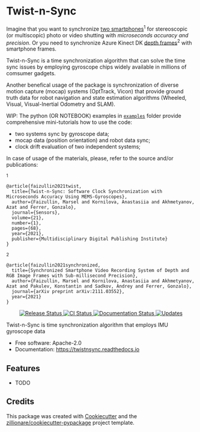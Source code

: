 # Twist-n-Sync

Imagine that you want to synchronize [two smartphones](https://www.mdpi.com/1424-8220/21/1/68)<sup>1</sup> for stereoscopic (or multiscopic) photo or video shutting with _microseconds accuracy and precision_.
Or you need to synchronize Azure Kinect DK [depth frames](https://arxiv.org/abs/2111.03552)<sup>2</sup> with smartphone frames.

Twist-n-Sync is a time synchronization algorithm that can solve the time sync issues by employing gyroscope chips widely available in millions of comsumer gadgets.

Another benefical usage of the package is synchronization of diverse motion capture (mocap) systems (OptTrack, Vicon) that provide ground truth data for robot navigation and state estimation algorithms (Wheeled, Visual, Visual-Inertial Odometry and SLAM).

WIP: The python (OR NOTEBOOK) examples in [`examples`](https://github.com/MobileRoboticsSkoltech/twistnsync-python/examples) folder provide comprehensive mini-tutorials how to use the code:
- two systems sync by gyroscope data;
- mocap data (position orientation) and robot data sync;
- clock drift evaluation of two independent systems;

In case of usage of the materials, please, refer to the source and/or publications:

<sup>1</sup>
```
@article{faizullin2021twist,
  title={Twist-n-Sync: Software Clock Synchronization with Microseconds Accuracy Using MEMS-Gyroscopes},
  author={Faizullin, Marsel and Kornilova, Anastasiia and Akhmetyanov, Azat and Ferrer, Gonzalo},
  journal={Sensors},
  volume={21},
  number={1},
  pages={68},
  year={2021},
  publisher={Multidisciplinary Digital Publishing Institute}
}
```

<sup>2</sup>
```
@article{faizullin2021synchronized,
  title={Synchronized Smartphone Video Recording System of Depth and RGB Image Frames with Sub-millisecond Precision},
  author={Faizullin, Marsel and Kornilova, Anastasiia and Akhmetyanov, Azat and Pakulev, Konstantin and Sadkov, Andrey and Ferrer, Gonzalo},
  journal={arXiv preprint arXiv:2111.03552},
  year={2021}
}
```

<p align="center">
<a href="https://pypi.python.org/pypi/twistnsync">
    <img src="https://img.shields.io/pypi/v/twistnsync.svg"
        alt = "Release Status">
</a>

<a href="https://github.com/MobileRoboticsSkoltech/twistnsync/actions">
    <img src="https://github.com/MobileRoboticsSkoltech/twistnsync/actions/workflows/main.yml/badge.svg?branch=master" alt="CI Status">
</a>

<a href="https://twistnsync.readthedocs.io/en/latest/?badge=latest">
    <img src="https://readthedocs.org/projects/twistnsync/badge/?version=latest" alt="Documentation Status">
</a>

<a href="https://pyup.io/repos/github/MobileRoboticsSkoltech/twistnsync/">
<img src="https://pyup.io/repos/github/MobileRoboticsSkoltech/twistnsync/shield.svg" alt="Updates">
</a>

</p>


Twist-n-Sync is time synchronization algorithm that employs IMU gyroscope data


* Free software: Apache-2.0
* Documentation: <https://twistnsync.readthedocs.io>


## Features

* TODO

## Credits

This package was created with [Cookiecutter](https://github.com/audreyr/cookiecutter) and the [zillionare/cookiecutter-pypackage](https://github.com/zillionare/cookiecutter-pypackage) project template.
